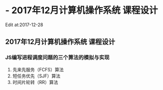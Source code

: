 # - 2017年12月计算机操作系统 课程设计
Edit at:2017-12-28
## 2017年12月计算机操作系统 课程设计
### JS编写进程调度问题的三个算法的模拟与实现
1. 先来先服务（FCFS）算法
2. 短任务优先（SJF）算法
3. 时间片轮转（RR）算法
